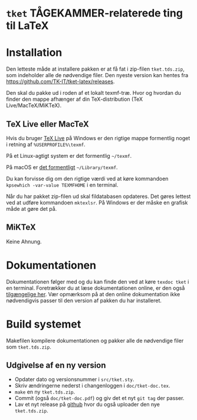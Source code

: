 `tket` TÅGEKAMMER-relaterede ting til LaTeX
===========================================

# Installation
<!--- Når du opdater denne sektion, må du også gerne opdatere den samme sektion i dokumentationen -->
Den letteste måde at installere pakken er at få fat i zip-filen
`tket.tds.zip`, som indeholder alle de nødvendige filer. Den nyeste
version kan hentes fra https://github.com/TK-IT/tket-latex/releases.

Den skal du pakke ud i roden af et lokalt texmf-træ. Hvor og hvordan
du finder den mappe afhænger af din TeX-distribution (TeX Live/MacTeX/MiKTeX).

## TeX Live eller MacTeX
Hvis du
bruger [TeX Live](http://www.tug.org/texlive/doc/texlive-en/texlive-en.html#x1-380003.4.7)
på Windows er den rigtige mappe formentlig noget i retning af
`%USERPROFILE%\texmf`.

På et Linux-agtigt system er det formentlig `~/texmf`.

På macOS er [det formentligt](http://www.tug.org/mactex/faq/#qm04) `~/Library/texmf`.

Du kan forvisse dig om den rigtige værdi ved at køre kommandoen
`kpsewhich -var-value TEXMFHOME` i en terminal.

Når du har pakket zip-filen ud skal fildatabasen opdateres. Det gøres
lettest ved at udføre kommandoen `mktexlsr`. På Windows er
der måske en grafisk måde at gøre det på.

## MiKTeX

Keine Ahnung.

# Dokumentationen
Dokumentationen følger med og du kan finde den ved at køre `texdoc tket` i en
terminal. Foretrækker du at læse dokumentationen online, er den også
[tilgængelige her](https://github.com/TK-IT/tket-latex/blob/master/doc/tket-doc.pdf).
Vær opmærksom på at den online dokumentation ikke nødvendigvis passer til den
version af pakken du har installeret.

# Build systemet
Makefilen kompilere dokumentationen og pakker alle de nødvendige filer som
`tket.tds.zip`.

## Udgivelse af en ny version
- Opdater dato og versionsnummer i `src/tket.sty`.
- Skriv ændringerne nederst i changenloggen i `doc/tket-doc.tex`.
- `make` en ny `tket.tds.zip`.
- Commit (også `doc/tket-doc.pdf`) og giv det et nyt `git tag` der passer.
- Lav et nyt release
  på [github](https://github.com/TK-IT/tket-latex/releases/new) hvor du også
  uploader den nye `tket.tds.zip`.
